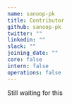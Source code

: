 ```yaml
---
name: sanoop-pk
title: Contributor
github: sanoop-pk
twitter: ""
linkedin: ""
slack: ""
joining_date: ""
core: false
intern: false
operations: false
---
```


Still waiting for this
